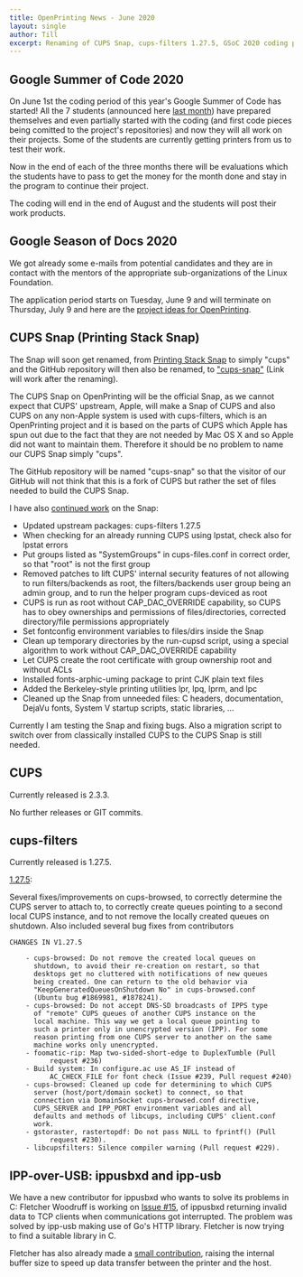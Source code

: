 ```yaml
---
title: OpenPrinting News - June 2020
layout: single
author: Till
excerpt: Renaming of CUPS Snap, cups-filters 1.27.5, GSoC 2020 coding period has started
---
```

## Google Summer of Code 2020
On June 1st the coding period of this year's Google Summer of Code has started! All the 7 students (announced here [last month](https://openprinting.github.io/OpenPrinting-News-May-2020/)) have prepared themselves and even partially started with the coding (and first code pieces being comitted to the project's repositories) and now they will all work on their projects. Some of the students are currently getting printers from us to test their work.

Now in the end of each of the three months there will be evaluations which the students have to pass to get the money for the month done and stay in the program to continue their project.

The coding will end in the end of August and the students will post their work products.

## Google Season of Docs 2020
We got already some e-mails from potential candidates and they are in contact with the mentors of the appropriate sub-organizations of the Linux Foundation.

The application period starts on Tuesday, June 9 and will terminate on Thursday, July 9 and here are the [project ideas for OpenPrinting](https://wiki.linuxfoundation.org/gsoc/google-season-of-docs-2020-openprinting-projects).

## CUPS Snap (Printing Stack Snap)
The Snap will soon get renamed, from [Printing Stack Snap](https://github.com/OpenPrinting/printing-stack-snap) to simply "cups" and the GitHub repository will then also be renamed, to ["cups-snap"](https://github.com/OpenPrinting/cups-snap) (Link will work after the renaming).

The CUPS Snap on OpenPrinting will be the official Snap, as we cannot expect that CUPS' upstream, Apple, will make a Snap of CUPS and also CUPS on any non-Apple system is used with cups-filters, which is an OpenPrinting project and it is based on the parts of CUPS which Apple has spun out due to the fact that they are not needed by Mac OS X and so Apple did not want to maintain them. Therefore it should be no problem to name our CUPS Snap simply "cups".

The GitHub repository will be named "cups-snap" so that the visitor of our GitHub will not think that this is a fork of CUPS but rather the set of files needed to build the CUPS Snap.

I have also [continued work](https://github.com/OpenPrinting/printing-stack-snap/commits/master) on the Snap:
- Updated upstream packages: cups-filters 1.27.5
- When checking for an already running CUPS using lpstat, check also for lpstat errors
- Put groups listed as "SystemGroups" in cups-files.conf in correct order, so that "root" is not the first group
- Removed patches to lift CUPS' internal security features of not allowing to run filters/backends as root, the filters/backends user group being an admin group, and to run the helper program cups-deviced as root
- CUPS is run as root without CAP_DAC_OVERRIDE capability, so CUPS has to obey ownerships and permissions of files/directories, corrected directory/file permissions appropriately
- Set fontconfig environment variables to files/dirs inside the Snap
- Clean up temporary directories by the run-cupsd script, using a special algorithm to work without CAP_DAC_OVERRIDE capability
- Let CUPS create the root certificate with group ownership root and without ACLs
- Installed fonts-arphic-uming package to print CJK plain text files
- Added the Berkeley-style printing utilities lpr, lpq, lprm, and lpc
- Cleaned up the Snap from unneeded files: C headers, documentation, DejaVu fonts, System V startup scripts, static libraries, ...

Currently I am testing the Snap and fixing bugs. Also a migration script to switch over from classically installed CUPS to the CUPS Snap is still needed.

## CUPS
Currently released is 2.3.3.

No further releases or GIT commits.

## cups-filters
Currently released is 1.27.5.

[1.27.5](https://github.com/OpenPrinting/cups-filters/releases/tag/release-1-27-5):

Several fixes/improvements on cups-browsed, to correctly determine the CUPS server to attach to, to correctly create queues pointing to a second local CUPS instance, and to not remove the locally created queues on shutdown. Also included several bug fixes from contributors

```
CHANGES IN V1.27.5

	- cups-browsed: Do not remove the created local queues on
	  shutdown, to avoid their re-creation on restart, so that
	  desktops get no cluttered with notifications of new queues
	  being created. One can return to the old behavior via
	  "KeepGeneratedQueuesOnShutdown No" in cups-browsed.conf
	  (Ubuntu bug #1869981, #1878241).
	- cups-browsed: Do not accept DNS-SD broadcasts of IPPS type
	  of "remote" CUPS queues of another CUPS instance on the
	  local machine. This way we get a local queue pointing to
	  such a printer only in unencrypted version (IPP). For some
	  reason printing from one CUPS server to another on the same
	  machine works only unencrypted.
	- foomatic-rip: Map two-sided-short-edge to DuplexTumble (Pull
          request #236)
	- Build system: In configure.ac use AS_IF instead of
          AC_CHECK_FILE for font check (Issue #239, Pull request #240)
	- cups-browsed: Cleaned up code for determining to which CUPS
	  server (host/port/domain socket) to connect, so that
	  connection via DomainSocket cups-browsed.conf directive,
	  CUPS_SERVER and IPP_PORT environment variables and all
	  defaults and methods of libcups, including CUPS' client.conf
	  work.
	- gstoraster, rastertopdf: Do not pass NULL to fprintf() (Pull
          request #230).
	- libcupsfilters: Silence compiler warning (Pull request #229).
```

## IPP-over-USB: ippusbxd and ipp-usb

We have a new contributor for ippusbxd who wants to solve its problems in C: Fletcher Woodruff is working on [Issue #15](https://github.com/OpenPrinting/ippusbxd/issues/15), of ippusbxd returning invalid data to TCP clients when communications got interrupted. The problem was solved by ipp-usb making use of Go's HTTP library. Fletcher is now trying to find a suitable library in C.

Fletcher has also already made a [small contribution](https://github.com/OpenPrinting/ippusbxd/pull/38), raising the internal buffer size to speed up data transfer between the printer and the host.
